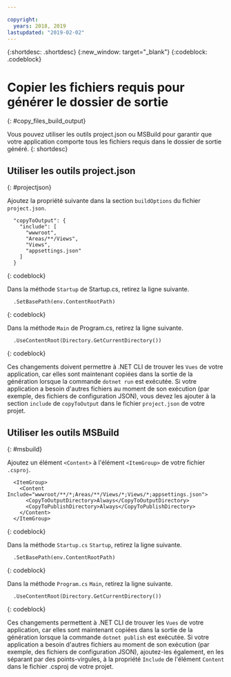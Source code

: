```yaml
---

copyright:
  years: 2018, 2019
lastupdated: "2019-02-02"
---
```


{:shortdesc: .shortdesc}
{:new_window: target="_blank"}
{:codeblock: .codeblock}


# Copier les fichiers requis pour générer le dossier de sortie
{: #copy_files_build_output}

Vous pouvez utiliser les outils project.json ou MSBuild pour garantir que votre application comporte tous les fichiers requis dans le dossier de sortie généré.
{: shortdesc}


## Utiliser les outils project.json
{: #projectjson}

Ajoutez la propriété suivante dans la section `buildOptions` du fichier `project.json`.
```
  "copyToOutput": {
    "include": [
      "wwwroot",
      "Areas/**/Views",
      "Views",
      "appsettings.json"
    ]
  }
```
{: codeblock}

Dans la méthode `Startup` de Startup.cs, retirez la ligne suivante.
```
  .SetBasePath(env.ContentRootPath)
```
{: codeblock}

Dans la méthode `Main` de Program.cs, retirez la ligne suivante.
```
  .UseContentRoot(Directory.GetCurrentDirectory())
```
{: codeblock}

Ces changements doivent permettre à .NET CLI de trouver les `Vues` de votre application, car elles sont maintenant copiées dans la sortie de la génération lorsque la commande `dotnet run` est exécutée.  Si votre application a besoin d'autres fichiers au moment de son exécution (par exemple, des fichiers de configuration JSON), vous devez les ajouter à la section `include` de `copyToOutput` dans le fichier `project.json` de votre projet.

## Utiliser les outils MSBuild
{: #msbuild}

Ajoutez un élément `<Content>` à l'élément `<ItemGroup>` de votre fichier `.csproj`.
```
  <ItemGroup>
    <Content Include="wwwroot/**/*;Areas/**/Views/*;Views/*;appsettings.json">
      <CopyToOutputDirectory>Always</CopyToOutputDirectory>
      <CopyToPublishDirectory>Always</CopyToPublishDirectory>
    </Content>
  </ItemGroup>
```
{: codeblock}

Dans la méthode `Startup.cs` `Startup`, retirez la ligne suivante.
```
  .SetBasePath(env.ContentRootPath)
```
{: codeblock}

Dans la méthode `Program.cs` `Main`, retirez la ligne suivante.
```
  .UseContentRoot(Directory.GetCurrentDirectory())
```
{: codeblock}

Ces changements permettent à .NET CLI de trouver les `Vues` de votre application, car elles sont maintenant copiées dans la sortie de la génération lorsque la commande `dotnet publish` est exécutée.  Si votre application a besoin d'autres fichiers au moment de son exécution (par exemple, des fichiers de configuration JSON), ajoutez-les également, en les séparant par des points-virgules, à la propriété `Include` de l'élément `Content` dans le fichier .csproj de votre projet.
